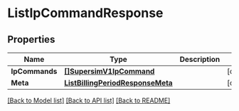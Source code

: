 # ListIpCommandResponse

## Properties

Name | Type | Description | Notes
------------ | ------------- | ------------- | -------------
**IpCommands** | [**[]SupersimV1IpCommand**](SupersimV1IpCommand.md) |  |[optional] 
**Meta** | [**ListBillingPeriodResponseMeta**](ListBillingPeriodResponseMeta.md) |  |[optional] 

[[Back to Model list]](../README.md#documentation-for-models) [[Back to API list]](../README.md#documentation-for-api-endpoints) [[Back to README]](../README.md)



